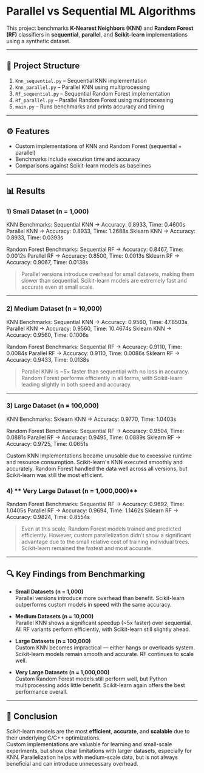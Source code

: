 # **Parallel vs Sequential ML Algorithms**

This project benchmarks **K-Nearest Neighbors (KNN)** and **Random Forest (RF)** classifiers in **sequential**, **parallel**, and **Scikit-learn** implementations using a synthetic dataset.

---

## 📁 **Project Structure**

1. `Knn_sequential.py` – Sequential KNN implementation  
2. `Knn_parallel.py` – Parallel KNN using multiprocessing  
3. `Rf_sequential.py` – Sequential Random Forest implementation  
4. `Rf_parallel.py` – Parallel Random Forest using multiprocessing  
5. `main.py` – Runs benchmarks and prints accuracy and timing

---

## ⚙️ **Features**

- Custom implementations of KNN and Random Forest (sequential + parallel)  
- Benchmarks include execution time and accuracy  
- Comparisons against Scikit-learn models as baselines  

---

## 📊 **Results**

### 1) **Small Dataset (n = 1,000)**

KNN Benchmarks:
Sequential KNN → Accuracy: 0.8933, Time: 0.4600s
Parallel KNN → Accuracy: 0.8933, Time: 1.2688s
Sklearn KNN → Accuracy: 0.8933, Time: 0.0393s

Random Forest Benchmarks:
Sequential RF → Accuracy: 0.8467, Time: 0.0012s
Parallel RF → Accuracy: 0.8500, Time: 0.0013s
Sklearn RF → Accuracy: 0.9067, Time: 0.0138s


> Parallel versions introduce overhead for small datasets, making them slower than sequential. Scikit-learn models are extremely fast and accurate even at small scale.

---

### 2) **Medium Dataset (n = 10,000)**

KNN Benchmarks:
Sequential KNN → Accuracy: 0.9560, Time: 47.8503s
Parallel KNN → Accuracy: 0.9560, Time: 10.4674s
Sklearn KNN → Accuracy: 0.9560, Time: 0.1006s

Random Forest Benchmarks:
Sequential RF → Accuracy: 0.9110, Time: 0.0084s
Parallel RF → Accuracy: 0.9110, Time: 0.0086s
Sklearn RF → Accuracy: 0.9433, Time: 0.0138s


> Parallel KNN is ~5× faster than sequential with no loss in accuracy. Random Forest performs efficiently in all forms, with Scikit-learn leading slightly in both speed and accuracy.

---

### 3) **Large Dataset (n = 100,000)**

KNN Benchmarks:
Sklearn KNN → Accuracy: 0.9770, Time: 1.0403s

Random Forest Benchmarks:
Sequential RF → Accuracy: 0.9504, Time: 0.0881s
Parallel RF → Accuracy: 0.9495, Time: 0.0889s
Sklearn RF → Accuracy: 0.9725, Time: 0.0651s

Custom KNN implementations became unusable due to excessive runtime and resource consumption. Scikit-learn's KNN executed smoothly and accurately. Random Forest handled the data well across all versions, but Scikit-learn was still the most efficient.

### 4) ** Very Large Dataset (n = 1,000,000)**

Random Forest Benchmarks:
Sequential RF → Accuracy: 0.9692, Time: 1.0405s
Parallel RF → Accuracy: 0.9694, Time: 1.1462s
Sklearn RF → Accuracy: 0.9824, Time: 0.8554s


> Even at this scale, Random Forest models trained and predicted efficiently. However, custom parallelization didn’t show a significant advantage due to the small relative cost of training individual trees. Scikit-learn remained the fastest and most accurate.

---

## 🔍 **Key Findings from Benchmarking**

- **Small Datasets (n = 1,000)**  
  Parallel versions introduce more overhead than benefit. Scikit-learn outperforms custom models in speed with the same accuracy.

- **Medium Datasets (n = 10,000)**  
  Parallel KNN shows a significant speedup (~5x faster) over sequential. All RF variants perform efficiently, with Scikit-learn still slightly ahead.

- **Large Datasets (n = 100,000)**  
  Custom KNN becomes impractical — either hangs or overloads system. Scikit-learn models remain smooth and accurate. RF continues to scale well.

- **Very Large Datasets (n = 1,000,000)**  
  Custom Random Forest models still perform well, but Python multiprocessing adds little benefit. Scikit-learn again offers the best performance overall.

---

## 🏁 **Conclusion**

Scikit-learn models are the most **efficient**, **accurate**, and **scalable** due to their underlying C/C++ optimizations.  
Custom implementations are valuable for learning and small-scale experiments, but show clear limitations with larger datasets, especially for KNN. Parallelization helps with medium-scale data, but is not always beneficial and can introduce unnecessary overhead.

